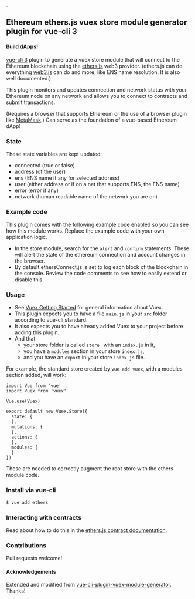 <a href="https://npmjs.com/package/vue-cli-plugin-ethers">
    <img alt="" src="https://img.shields.io/npm/v/vue-cli-plugin-ethers/latest.svg?style=flat-square">
</a>
<a href="https://npmjs.com/package/vue-cli-plugin-ethers">
    <img alt="" src="https://img.shields.io/npm/dm/vue-cli-plugin-ethers.svg?style=flat-square">
</a>

## Ethereum ethers.js vuex store module generator plugin for vue-cli 3
#### Build dApps!

[vue-cli 3](https://github.com/vuejs/vue-cli) plugin to generate a vuex store module that will connect to the Ethereum blockchain using the [ethers.js](https://github.com/ethers-io/ethers.js/) web3 provider. (ethers.js can do everything [web3.js](https://github.com/ethereum/web3.js/) can do and more, like ENS name resolution. It is also well documented.)

This plugin monitors and updates connection and network status with your Ethereum node on any network and allows you to connect to contracts and submit transactions.

(Requires a browser that supports Ethereum or the use of a browser plugin like [MetaMask](https://metamask.io/).) Can serve as the foundation of a vue-based Ethereum dApp!

### State
These state variables are kept updated:
* connected (true or false)
* address (of the user)
* ens (ENS name if any for selected address)
* user (either address or if on a net that supports ENS, the ENS name)
* error (error if any)
* network (human readable name of the network you are on)

### Example code
This plugin comes with the following example code enabled so you can see how this module works. Replace the example code with your own application logic.
* In the store module, search for the `alert` and `confirm` statements. These will alert the state of the ethereum connection and account changes in the browser.
* By default ethersConnect.js is set to log each block of the blockchain in the console. Review the code comments to see how to easily extend or disable this.

### Usage

* See [Vuex Getting Started](https://vuex.vuejs.org/guide/) for general information about Vuex.
* This plugin expects you to have a file `main.js` in your `src` folder according to vue-cli standard.
* It also expects you to have already added Vuex to your project before adding this plugin.
* And that
  * your store folder is called ```store ``` with an `index.js` in it,
  * you have a ```modules``` section in your store `index.js`,
  * and you have an ```export``` in your store `index.js` file.

For example, the standard store created by `vue add vuex`, with a modules section added, will work:

```
import Vue from 'vue'
import Vuex from 'vuex'

Vue.use(Vuex)

export default new Vuex.Store({
  state: {
  },
  mutations: {
  },
  actions: {
  },
  modules: {
  }
})
```

These are needed to correctly augment the root store with the ethers module code.


### Install via vue-cli

```sh
$ vue add ethers
```


### Interacting with contracts
Read about how to do this in the [ethers.js contract documentation](https://docs.ethers.io/v5/api/contract/contract/).

### Contributions
Pull requests welcome!



#### Acknowledgements
Extended and modified from [vue-cli-plugin-vuex-module-generator](https://github.com/paulgv/vue-cli-plugin-vuex-module-generator). Thanks!
